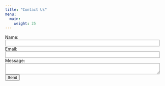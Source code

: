 ```yaml
---
title: "Contact Us"
menu:
  main:
    weight: 25
---
```


<style type="text/css">
	input[type=email],
	input[type=text],
	textarea{
		width: 100%;
	}
</style>
<form action="https://formspree.io/ricardo@feliciano.tech" method="POST">
	<label for="name">Name:</label><br />
	<input type="text" name="name" /><br />
	<label for="_replyto">Email:</label><br />
	<input type="email" name="_replyto" /><br />
	<label for="message">Message:</label><br />
	<textarea name="message"></textarea><br />
	<input type="submit" value="Send" />
</form>
